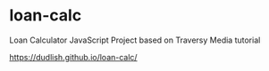 # loan-calc
Loan Calculator JavaScript Project based on Traversy Media tutorial 

https://dudlish.github.io/loan-calc/
